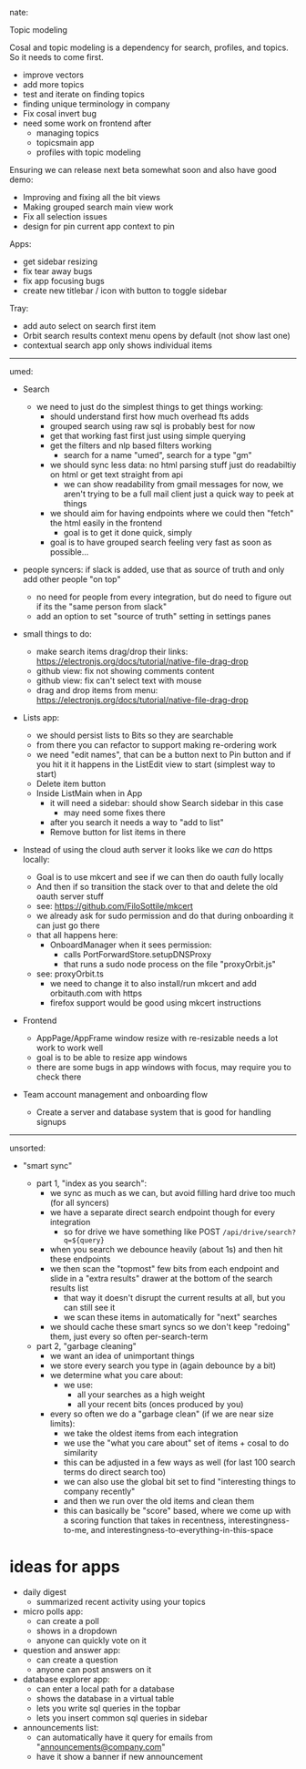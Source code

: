 nate:

Topic modeling

Cosal and topic modeling is a dependency for search, profiles, and topics. So it needs to come first.

- improve vectors
- add more topics
- test and iterate on finding topics
- finding unique terminology in company
- Fix cosal invert bug
- need some work on frontend after
  - managing topics
  - topicsmain app
  - profiles with topic modeling

Ensuring we can release next beta somewhat soon and also have good demo:

- Improving and fixing all the bit views
- Making grouped search main view work
- Fix all selection issues
- design for pin current app context to pin

Apps:

- get sidebar resizing
- fix tear away bugs
- fix app focusing bugs
- create new titlebar / icon with button to toggle sidebar

Tray:

- add auto select on search first item
- Orbit search results context menu opens by default (not show last one)
- contextual search app only shows individual items

---

umed:

- Search

  - we need to just do the simplest things to get things working:
    - should understand first how much overhead fts adds
    - grouped search using raw sql is probably best for now
    - get that working fast first just using simple querying
    - get the filters and nlp based filters working
      - search for a name "umed", search for a type "gm"
    - we should sync less data: no html parsing stuff just do readabiltiy on html or get text straight from api
      - we can show readability from gmail messages for now, we aren't trying to be a full mail client just a quick way to peek at things
    - we should aim for having endpoints where we could then "fetch" the html easily in the frontend
      - goal is to get it done quick, simply
    - goal is to have grouped search feeling very fast as soon as possible...

- people syncers: if slack is added, use that as source of truth and only add other people "on top"

  - no need for people from every integration, but do need to figure out if its the "same person from slack"
  - add an option to set "source of truth" setting in settings panes

- small things to do:

  - make search items drag/drop their links: https://electronjs.org/docs/tutorial/native-file-drag-drop
  - github view: fix not showing comments content
  - github view: fix can't select text with mouse
  - drag and drop items from menu: https://electronjs.org/docs/tutorial/native-file-drag-drop

- Lists app:

  - we should persist lists to Bits so they are searchable
  - from there you can refactor to support making re-ordering work
  - we need "edit names", that can be a button next to Pin button and if you hit it it happens in the ListEdit view to start (simplest way to start)
  - Delete item button
  - Inside ListMain when in App
    - it will need a sidebar: should show Search sidebar in this case
      - may need some fixes there
    - after you search it needs a way to "add to list"
    - Remove button for list items in there

- Instead of using the cloud auth server it looks like we _can_ do https locally:

  - Goal is to use mkcert and see if we can then do oauth fully locally
  - And then if so transition the stack over to that and delete the old oauth server stuff
  - see: https://github.com/FiloSottile/mkcert
  - we already ask for sudo permission and do that during onboarding it can just go there
  - that all happens here:
    - OnboardManager when it sees permission:
      - calls PortForwardStore.setupDNSProxy
      - that runs a sudo node process on the file "proxyOrbit.js"
  - see: proxyOrbit.ts
    - we need to change it to also install/run mkcert and add orbitauth.com with https
    - firefox support would be good using mkcert instructions

- Frontend

  - AppPage/AppFrame window resize with re-resizable needs a lot work to work well
  - goal is to be able to resize app windows
  - there are some bugs in app windows with focus, may require you to check there

- Team account management and onboarding flow

  - Create a server and database system that is good for handling signups

---

unsorted:

- "smart sync"

  - part 1, "index as you search":
    - we sync as much as we can, but avoid filling hard drive too much (for all syncers)
    - we have a separate direct search endpoint though for every integration
      - so for drive we have something like POST `/api/drive/search?q=${query}`
    - when you search we debounce heavily (about 1s) and then hit these endpoints
    - we then scan the "topmost" few bits from each endpoint and slide in a "extra results" drawer at the bottom of the search results list
      - that way it doesn't disrupt the current results at all, but you can still see it
      - we scan these items in automatically for "next" searches
    - we should cache these smart syncs so we don't keep "redoing" them, just every so often per-search-term
  - part 2, "garbage cleaning"
    - we want an idea of unimportant things
    - we store every search you type in (again debounce by a bit)
    - we determine what you care about:
      - we use:
        - all your searches as a high weight
        - all your recent bits (onces produced by you)
    - every so often we do a "garbage clean" (if we are near size limits):
      - we take the oldest items from each integration
      - we use the "what you care about" set of items + cosal to do similarity
      - this can be adjusted in a few ways as well (for last 100 search terms do direct search too)
      - we can also use the global bit set to find "interesting things to company recently"
      - and then we run over the old items and clean them
      - this can basically be "score" based, where we come up with a scoring function that takes in recentness, interestingness-to-me, and interestingness-to-everything-in-this-space

# ideas for apps

- daily digest
  - summarized recent activity using your topics
- micro polls app:
  - can create a poll
  - shows in a dropdown
  - anyone can quickly vote on it
- question and answer app:
  - can create a question
  - anyone can post answers on it
- database explorer app:
  - can enter a local path for a database
  - shows the database in a virtual table
  - lets you write sql queries in the topbar
  - lets you insert common sql queries in sidebar
- announcements list:
  - can automatically have it query for emails from "announcements@company.com"
  - have it show a banner if new announcement
